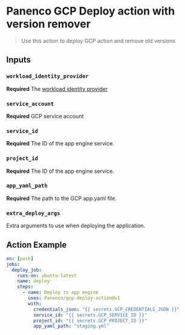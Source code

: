 # Panenco GCP Deploy action with version remover

> Use this action to deploy GCP action and remove old versions

## Inputs

### `workload_identity_provider`

**Required** The [workload identity provider](https://cloud.google.com/iam/docs/workload-identity-federation)

### `service_account`

**Required** GCP service account

### `service_id`

**Required** The ID of the app engine service.

### `project_id`

**Required** The ID of the app engine service.

### `app_yaml_path`

**Required** The path to the GCP app.yaml file.

### `extra_deploy_args`

Extra arguments to use when deploying the application.

## Action Example

```yaml
on: [push]
jobs:
  deploy_job:
    runs-on: ubuntu-latest
    name: deploy
    steps:
      - name: Deploy to app engine
        uses: Panenco/gcp-deploy-action@v1
        with:
          credentials_json: "{{ secrets.GCP_CREDENTIALS_JSON }}"
          service_id: "{{ secrets.GCP_SERVICE_ID }}"
          project_id: "{{ secrets.GCP_PROJECT_ID }}"
          app_yaml_path: "staging.yml"
```
